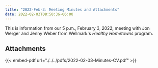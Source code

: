 ```yaml
---
title: "2022-Feb-3: Meeting Minutes and Attachments"
date: 2022-02-03T08:50:36-06:00
---
```

This is information from our 5 p.m., February 3, 2022, meeting with Jon Werger and Jenny Weber from Wellmark's _Healthy Hometowns_ program.
 
## Attachments

{{< embed-pdf url="./../../pdfs/2022-02-03-Minutes-CV.pdf" >}}
